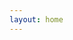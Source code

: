 ```yaml
---
layout: home
---
```


<script setup>
  import About from '@/components/About.vue'
</script>

<About />
